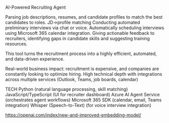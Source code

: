 AI-Powered Recruiting Agent


Parsing job descriptions, resumes, and candidate profiles to match the best candidates to roles. JD->profile matching
Conducting automated preliminary interviews via chat or voice.
Automatically scheduling interviews using Microsoft 365 calendar integration.
Giving actionable feedback to recruiters, identifying gaps in candidate skills and suggesting training resources.


This tool turns the recruitment process into a highly efficient, automated, and data-driven experience.



Real-world business impact: recruitment is expensive, and companies are constantly looking to optimize hiring.
High technical depth with integrations across multiple services (Outlook, Teams, job boards, calendar)




TECH
Python (natural language processing, skill matching)
JavaScript/TypeScript (UI for recruiter dashboard)
Azure AI Agent Service (orchestrates agent workflows)
Microsoft 365 SDK (calendar, email, Teams integration)
Whisper (Speech-to-Text) (for voice interview integration)


https://openai.com/index/new-and-improved-embedding-model/
